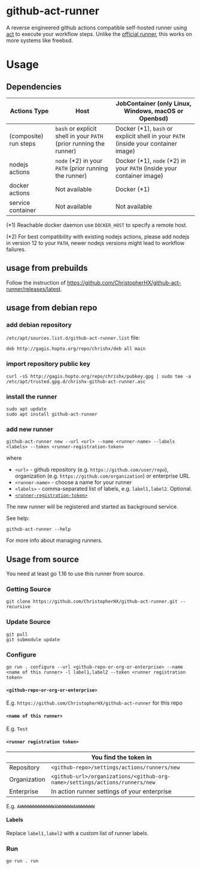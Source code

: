 # github-act-runner

A reverse engineered github actions compatible self-hosted runner using [act](https://github.com/nektos/act) to execute your workflow steps.
Unlike the [official runner](https://github.com/actions/runner), this works on more systems like freebsd.

# Usage

## Dependencies
|Actions Type|Host|JobContainer (only Linux, Windows, macOS or Openbsd)|
---|---|---
|(composite) run steps|`bash` or explicit shell in your `PATH` (prior running the runner)|Docker (*1), `bash` or explicit shell in your `PATH` (inside your container image)|
|nodejs actions|`node` (*2) in your `PATH` (prior running the runner)|Docker (*1), `node` (*2) in your `PATH` (inside your container image)|
|docker actions|Not available|Docker (*1)|
|service container|Not available|Not available|

(*1) Reachable docker daemon use `DOCKER_HOST` to specify a remote host.

(*2) For best compatibility with existing nodejs actions, please add nodejs in version 12 to your `PATH`, newer nodejs versions might lead to workflow failures.

## usage from prebuilds

Follow the instruction of https://github.com/ChristopherHX/github-act-runner/releases/latest.

## usage from debian repo

### add debian repository
`/etc/apt/sources.list.d/github-act-runner.list` file:
```
deb http://gagis.hopto.org/repo/chrishx/deb all main
```

### import repository public key
```console
curl -sS http://gagis.hopto.org/repo/chrishx/pubkey.gpg | sudo tee -a /etc/apt/trusted.gpg.d/chrishx-github-act-runner.asc
```

### install the runner
```console
sudo apt update
sudo apt install github-act-runner
```

### add new runner
```console
github-act-runner new --url <url> --name <runner-name> --labels <labels> --token <runner-registration-token>
```
where
- `<url>` - github repository (e.g. `https://github.com/user/repo`), organization (e.g. `https://github.com/organization`) or enterprise URL
- `<runner-name>` - choose a name for your runner
- `<labels>` - comma-separated list of labels, e.g. `label1,label2`. Optional.
- [`<runner-registration-token>`](#runner-registration-token)

The new runner will be registered and started as background service.

See help:
```console
github-act-runner --help
```
For more info about managing runners.

## Usage from source

You need at least go 1.16 to use this runner from source.

### Getting Source
```
git clone https://github.com/ChristopherHX/github-act-runner.git --recursive
```

### Update Source
```
git pull
git submodule update
```

### Configure

```
go run . configure --url <github-repo-or-org-or-enterprise> --name <name of this runner> -l label1,label2 --token <runner registration token>
```

#### `<github-repo-or-org-or-enterprise>`

E.g. `https://github.com/ChristopherHX/github-act-runner` for this repo

#### `<name of this runner>`
E.g. `Test`

#### `<runner registration token>`

||You find the token in|
---|---
|Repository|`<github-repo>/settings/actions/runners/new`|
|Organization|`<github-url>/organizations/<github-org-name>/settings/actions/runners/new`|
|Enterprise|In action runner settings of your enterprise|

E.g. `AWWWWWWWWWWWWWAWWWWWWAWWWWWWW`

#### Labels
Replace `label1,label2` with a custom list of runner labels.

### Run

```
go run . run
```
